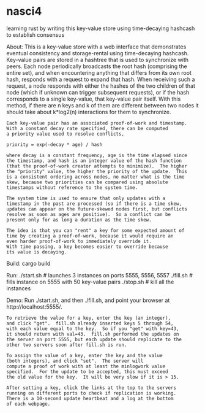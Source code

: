# nasci4
learning rust by writing this key-value store using time-decaying hashcash to establish consensus

About:
	This is a key-value store with a web interface that demonstrates
	eventual consistency and storage-rental using time-decaying
	hashcash.  Key-value pairs are stored in a hashtree that is
	used to synchronize with peers.  Each node periodically broadcasts
	the root hash (comprising the entire set), and when encountering
	anything that differs from its own root hash, responds with a
	request to expand that hash.  When receiving such a request,
	a node responds with either the hashes of the two children
	of that node (which if unknown can trigger subsequent requests),
	or if the hash corresponds to a single key-value, that key-value pair
	itself.  With this method, if there are n keys and k of them are
	different between two nodes it should take about k*log2(n) interactions
	for them to synchronize.

	Each key-value pair has an associated proof-of-work and timestamp.
	With a constant decay rate specified, there can be computed 
	a priority value used to resolve conflicts,

	priority = exp(-decay * age) / hash

	where decay is a constant frequency, age is the time elapsed since
	the timestamp, and hash is an integer value of the hash function
	(that the proof-of-work creator attempts to minimize).  The higher
	the "priority" value, the higher the priority of the update.  This
	is a consistent ordering across nodes, no matter what is the time
	skew, because two priorities can be compared using absolute
	timestamps without reference to the system time.

	The system time is used to ensure that only updates with a
	timestamp in the past are processed (so if there is a time skew,
	updates can appear on the future-skewed nodes first, but conflicts
	resolve as soon as ages are positive).  So a conflict can be
	present only for as long a duration as the time skew.

	The idea is that you can "rent" a key for some expected amount of
	time by creating a proof-of-work, because it would require an
	even harder proof-of-work to immediately override it.
	With time passing, a key becomes easier to override because
	its value is decaying.

Build:
	cargo build

Run:
	./start.sh  # launches 3 instances on ports 5555, 5556, 5557
        ./fill.sh   # fills instance on 5555 with 50 key-value pairs
	./stop.sh   # kill all the instances


Demo:
	Run ./start.sh, and then ./fill.sh, and point your browser at
	http://localhost:5555/.

	To retrieve the value for a key, enter the key (an integer),
	and click "get".  fill.sh already inserted keys 5 through 54,
	with each value equal to the key.  So if you "get" with key=43,
	it should return with val=43.  fill.sh performed the updates on
	the server on port 5555, but each update should replicate to the
	other two servers soon after fill.sh is run.

	To assign the value of a key, enter the key and the value
	(both integers), and click "set".  The server will
	compute a proof of work with at least the minlogwork value
	specified.  For the update to be accepted, this must exceed
	the old value for the key.  It will be very slow if it is > 15.

	After setting a key, click the links at the top to the servers
	running on different ports to check if replication is working.
	There is a 10-second update heartbeat and a log at the bottom
	of each webpage.
